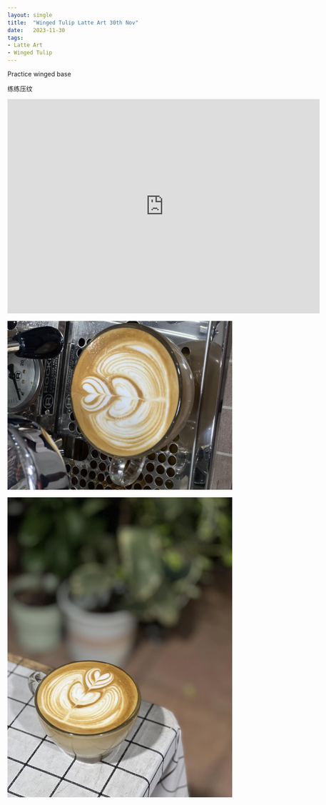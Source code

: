 ```yaml
---
layout: single
title:  "Winged Tulip Latte Art 30th Nov"
date:   2023-11-30
tags:
- Latte Art
- Winged Tulip
---
```



Practice winged base

练练压纹



<div class="embed-container">
  <iframe
      src="https://www.youtube.com/embed/bOcf4L38r1M"
      width="700"
      height="480"
      frameborder="0"
      allowfullscreen="true">
  </iframe>
</div>



![](/assets/img/2023/11/30/IMG_0636.jpg)

![](/assets/img/2023/11/30/IMG_0639.jpg)

